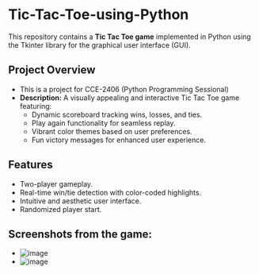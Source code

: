 # Tic-Tac-Toe-using-Python
This repository contains a **Tic Tac Toe game** implemented in Python using the Tkinter library for the graphical user interface (GUI).

## Project Overview
- This is a project for CCE-2406 (Python Programming Sessional)
- **Description:** A visually appealing and interactive Tic Tac Toe game featuring:
  - Dynamic scoreboard tracking wins, losses, and ties.
  - Play again functionality for seamless replay.
  - Vibrant color themes based on user preferences.
  - Fun victory messages for enhanced user experience.

## Features
- Two-player gameplay.
- Real-time win/tie detection with color-coded highlights.
- Intuitive and aesthetic user interface.
- Randomized player start.
## Screenshots from the game:
- ![image](https://github.com/user-attachments/assets/15aa129d-6be3-49dd-900a-9480a6596fb9)
- ![image](https://github.com/user-attachments/assets/2c189ec9-62dd-4faa-b6fb-b66f7163e403)





